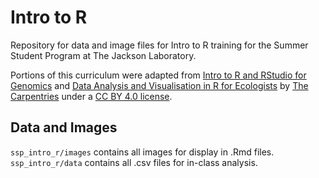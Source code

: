# Intro to R
Repository for data and image files for Intro to R training for the Summer Student Program at The Jackson Laboratory.

Portions of this curriculum were adapted from [Intro to R and RStudio for Genomics](https://datacarpentry.org/genomics-r-intro/) and [Data Analysis and Visualisation in R for Ecologists](https://datacarpentry.org/R-ecology-lesson/) by [The Carpentries](https://carpentries.org/) under a [CC BY 4.0 license](https://creativecommons.org/licenses/by/4.0/).

## Data and Images
`ssp_intro_r/images` contains all images for display in .Rmd files. <br>
`ssp_intro_r/data` contains all .csv files for in-class analysis.
